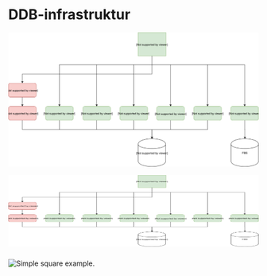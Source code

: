 # DDB-infrastruktur

![Draw.io diagram](https://raw.githubusercontent.com/rolfmadsen/DDB-infrastruktur/master/DDB-infrastruktur.svg)

<img src=https://raw.githubusercontent.com/rolfmadsen/DDB-infrastruktur/master/DDB-infrastruktur.svg width="100%" height="144px">

<object type="image/svg+xml" data="https://raw.githubusercontent.com/rolfmadsen/DDB-infrastruktur/master/DDB-infrastruktur.svg" width="" align="middle" style="
        transform: scale(1.0)
     -o-transform: scale(1.0)
   -moz-transform: scale(1.0)
-webkit-transform: scale(1.0)
	     "><img src="https://raw.githubusercontent.com/rolfmadsen/DDB-infrastruktur/master/DDB-infrastruktur.sv" width="" alt="Simple square example." align="middle" style="-moz-transform: scale(1.0)"></object>
